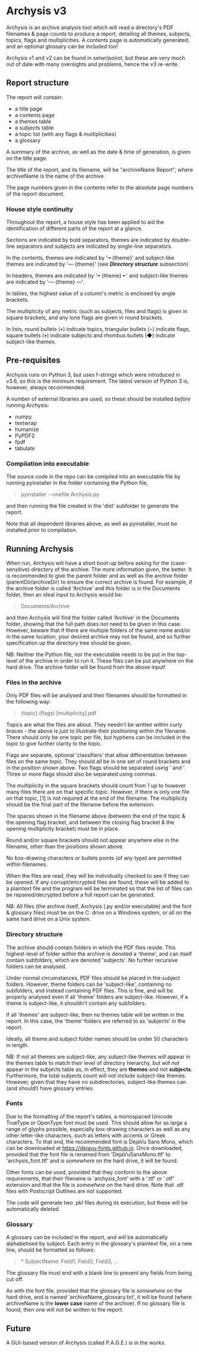 # Archysis v3

Archysis is an archive analysis tool which will read a directory's PDF filenames & page counts to produce a report, detailing all themes, subjects, topics, flags and multiplicities. A contents page is automatically generated, and an optional glossary can be included too!

Archysis v1 and v2 can be found in selwr/poirot, but these are very much out of date with many oversights and problems, hence the v3 re-write.



## Report structure
The report will contain:
* a title page
* a contents page
* a themes table
* a subjects table
* a topic list (with any flags & multiplicities)
* a glossary

A summary of the archive, as well as the date & time of generation, is given on the title page.

The title of the report, and its filename, will be "archiveName Report", where archiveName is the name of the archive.

The page numbers given in the contents refer to the absolute page numbers of the report document.


### House style continuity
Throughout the report, a house style has been applied to aid the identification of different parts of the report at a glance.

Sections are indicated by bold separators, themes are indicated by double-line separators and subjects are indicated by single-line separators.

In the contents, themes are indicated by '╼ {theme}' and subject-like themes are indicated by '― {theme}' (see ***Directory structure*** subsection)

In headers, themes are indicated by '╼ {theme} ╾' and subject-like themes are indicated by '― {theme} ―'.

In tables, the highest value of a column's metric is enclosed by angle brackets.

The multiplicity of any metric (such as subjects, files and flags) is given in square brackets, and any lone flags are given in round brackets.

In lists, round bullets (•) indicate topics, triangular bullets (‣) indicate flags, square bullets (▪) indicate subjects and rhombus bullets (◆) indicate subject-like themes.



## Pre-requisites
Archysis runs on Python 3, but uses f-strings which were introduced in v3.6, so this is the minimum requirement. The latest version of Python 3 is, however, always recommended.

A number of external libraries are used, so these should be installed _before_ running Archysis:
* numpy
* textwrap
* humanize
* PyPDF2
* fpdf
* tabulate


### Compilation into executable
The source code in the repo can be compiled into an executable file by running pyinstaller in the folder containing the Python file,

> pyinstaller --onefile Archysis.py

and then running the file created in the 'dist' subfolder to generate the report.

Note that all dependent libraries above, as well as pyinstaller, must be installed prior to compilation.



## Running Archysis
When run, Archysis will have a short boot-up before asking for the (case-sensitive) directory of the archive. The more information given, the better. It is recommended to give the parent folder and as well as the archive folder (parentDir/archiveDir) to ensure the correct archive is found. For example, if the archive folder is called 'Archive' and this folder is in the Documents folder, then an ideal input to Archysis would be:

> Documents/Archive

and then Archysis will find the folder called 'Archive' in the Documents folder, showing that the full path does not need to be given in this case. However, beware that if there are multiple folders of the same name and/or in the same location, your desired archive may not be found, and so further specification up the directory tree should be given.

NB: Neither the Python file, nor the executable needs to be put in the top-level of the archive in order to run it. These files can be put anywhere on the hard drive. The archive folder will be found from the above input!


### Files in the archive
Only PDF files will be analysed and their filenames should be formatted in the following way:

> {topic} (flags) [multiplicity].pdf

Topics are what the files are about. They needn't be written within curly braces - the above is just to illustrate their positioning within the filename. There should only be one topic per file, but hyphens can be included in the topic to give further clarity to the topic.

Flags are separate, optional 'classifiers' that allow differentiation between files on the same topic. They should all be in one set of round brackets and in the position shown above. Two flags should be separated using ' and '. Three or more flags should also be separated using commas.

The multiplicity in the square brackets should count from 1 up to however many files there are on that specific topic. However, if there is only one file on that topic, [1] is not required at the end of the filename. The multiplicity should be the final part of the filename before the extension.

The spaces shown in the filename above (between the end of the topic & the opening flag bracket, and between the closing flag bracket & the opening multiplicity bracket) must be in place.

Round and/or square brackets should not appear anywhere else in the filename, other than the positions shown above.

No box-drawing characters or bullets points (of any type) are permitted within filenames.

When the files are read, they will be individually checked to see if they can be opened. If any corrupt/encrypted files are found, these will be added to a plaintext file and the program will be terminated so that the list of files can be repaired/decrypted before a full report can be generated.

NB: All files (the archive itself, Archysis (.py and/or executable) and the font & glossary files) must be on the C: drive on a Windows system, or all on the same hard drive on a Unix system.


### Directory structure
The archive should contain folders in which the PDF files reside. This highest-level of folder within the archive is denoted a 'theme', and can itself contain subfolders, which are denoted 'subjects'. No further recursive folders can be analysed.

Under normal circumstances, PDF files should be placed in the subject folders. However, theme folders can be 'subject-like', containing no subfolders, and instead containing PDF files. This is fine, and will be properly analysed even if all 'theme' folders are subject-like. However, if a theme is subject-like, it shouldn't contain any subfolders.

If all 'themes' are subject-like, then no themes table will be written in the report. In this case, the 'theme' folders are referred to as 'subjects' in the report.

Ideally, all theme and subject folder names should be under 50 characters in length.

NB: If not all themes are subject-like, any subject-like themes _will_ appear in the themes table to match their level of directory hierarchy, but _will not_ appear in the subjects table as, in effect, they are **themes** and not **subjects**. Furthermore, the total subjects count will _not_ include subject-like themes. However, given that they have no subdirectories, subject-like themes can (and should!) have glossary entries.


### Fonts
Due to the formatting of the report's tables, a monospaced Unicode TrueType or OpenType font must be used. This should allow for as large a range of glyphs possible, especially box-drawing characters as well as any other letter-like characters, such as letters with accents or Greek characters. To that end, the recommended font is DejaVu Sans Mono, which can be downloaded at https://dejavu-fonts.github.io. Once downloaded, provided that the font file is renamed from 'DejaVuSansMono.ttf' to 'archysis_font.ttf' and is _somewhere_ on the hard drive, it will be found.

Other fonts can be used, provided that they conform to the above requirements, that their filename is 'archysis_font' with a '.ttf' or '.otf' extension and that the file is _somewhere_ on the hard drive. Note that .otf files with Postscript Outlines are not supported.

The code will generate two .pkl files during its execution, but these will be automatically deleted.


### Glossary
A glossary can be included in the report, and will be automatically alphabetised by subject. Each entry in the glossary's plaintext file, on a new line, should be formatted as follows:

> \* SubjectName: Field1, Field2, Field3, ...

The glossary file must end with a blank line to prevent any fields from being cut off.

As with the font file, provided that the glossary file is _somewhere_ on the hard drive, and is named 'archiveName_glossary.txt', it will be found (where archiveName is the **lower case** name of the archive). If no glossary file is found, then one will not be written to the report.



## Future
A GUI-based version of Archysis (called P.A.G.E.) is in the works.